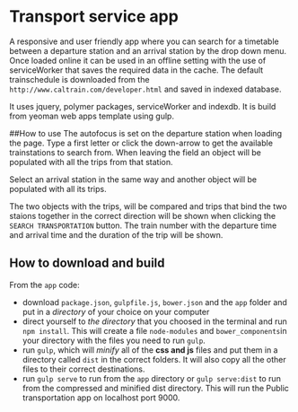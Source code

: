 # Transport service app

A responsive and user friendly app where you can search for a timetable between a departure station and an arrival station by the drop down menu. Once loaded online it can be used in an offline setting with the use of serviceWorker that saves the required data in the cache. The default trainschedule is downloaded from the `http://www.caltrain.com/developer.html` and saved in indexed database.

It uses jquery, polymer packages, serviceWorker and indexdb. It is build from yeoman web apps template using gulp.

##How to use
The autofocus is set on the departure station when loading the page. Type a first letter or click the down-arrow to get the available trainstations to search from. When leaving the field an object will be populated with all the trips from that station. 

Select an arrival station in the same way and another object will be populated with all its trips. 

The two objects with the trips, will be compared and trips that bind the two staions together in the correct direction will be shown when clicking the `SEARCH TRANSPORTATION` button. The train number with the departure time and arrival time and the duration of the trip will be shown.



## How to download and build
From the `app` code:
- download `package.json`, `gulpfile.js`, `bower.json` and the `app` folder and put in a _directory_ of your choice on your computer
- direct yourself to _the directory_ that you choosed in the terminal and run `npm install`. This will create a file `node-modules` and `bower_components`in your directory with the files you need to run `gulp`.
- run `gulp`, which will _minify_ all of the **css and js** files and put them in a directory called `dist` in the correct folders. It will also copy all the other files to their correct destinations.
- run `gulp serve` to run from the `app` directory or `gulp serve:dist` to run from the compressed and minified dist directory. This will run the Public transportation app on localhost port 9000. 






